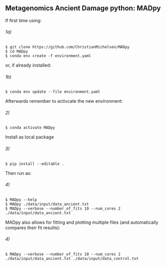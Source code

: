 ## Metagenomics Ancient Damage python: MADpy


If first time using:

###### 1a)
```console
$ git clone https://github.com/ChristianMichelsen/MADpy
$ cd MADpy
$ conda env create -f environment.yaml
```

or, if already installed:
###### 1b)
```console
$ conda env update --file environment.yaml
```

Afterwards remember to activcate the new environment:
###### 2)
```console
$ conda activate MADpy
```


Install as local package
###### 3)
```console
$ pip install --editable .
```

Then run as:
###### 4)
```console
$ MADpy --help
$ MADpy ./data/input/data_ancient.txt
$ MADpy --verbose --number_of_fits 10 --num_cores 2 ./data/input/data_ancient.txt
```

MADpy also allows for fitting and plotting multiple files (and automatically compares their fit results):
###### 4)
```console
$ MADpy --verbose --number_of_fits 10 --num_cores 2 ./data/input/data_ancient.txt ./data/input/data_control.txt
```



